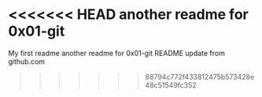 <<<<<<< HEAD
another readme for 0x01-git
=======
My first readme
another readme for 0x01-git
README update from github.com
>>>>>>> 88794c772f433812475b573428e48c51549fc352
